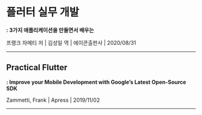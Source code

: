 # 플러터 실무 개발
__: 3가지 애플리케이션을 만들면서 배우는__

프랭크 자메티 저 | 김성일 역 | 에이콘출판사 | 2020/08/31

---

## Practical Flutter
__: Improve your Mobile Development with Google’s Latest Open-Source SDK__

Zammetti, Frank | Apress | 2019/11/02

---